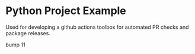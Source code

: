 # Python Project Example

Used for developing a github actions toolbox for automated PR checks and package releases.

bump 11